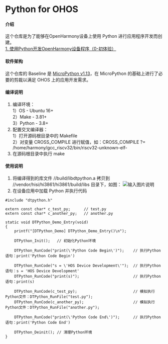 # Python for OHOS  
  
#### 介绍
这个仓库是为了能够在OpenHarmony设备上使用 Python 进行应用程序开发而创建。  
[1. 使用Python开发OpenHarmony设备程序（0-初体验）](https://harmonyos.51cto.com/posts/1887)  
  
#### 软件架构
这个仓库的 Baseline 是 [MicroPython v1.13](https://github.com/micropython/micropython/tree/v1.13)，在 MicroPython 的基础上进行了必要的剪裁以满足 OHOS 上的应用开发需求。  
  
#### 编译说明
1.  编译环境：  
    1）OS - Ubuntu 16+  
    2）Make - 3.81+  
    3）Python - 3.8+  
2.  配置交叉编译器：  
    1）打开源码根目录中的 Makefile  
    2）对变量 CROSS_COMPILE 进行赋值，如：CROSS_COMPILE ?= /home/harmony/gcc_riscv32/bin/riscv32-unknown-elf-  
3.  在源码根目录中执行 make  
  
#### 使用说明
1.  将编译得到的库文件 //build/libdtpython.a 拷贝到 //vendor/hisi/hi3861/hi3861/build/libs 目录下，如图：
![输入图片说明](https://images.gitee.com/uploads/images/2020/1130/102742_bea41b9a_8048968.png "82c43e952c89d664c1513719385ef6b12ba1a7.png")  
2.  在设备应用中加载 Python 并执行代码  

```
#include "dtpython.h"

extern const char* c_test_py;      // test.py
extern const char* c_another_py;   // another.py

static void DTPython_Demo_Entry(void)
{
    printf("[DTPython_Demo] DTPython_Demo_Entry()\n");

    DTPython_Init();   // 初始化Python环境

    DTPython_RunCode("print(\'Python Code Begin\')");    // 执行Python语句：print('Python Code Begin')
    
    DTPython_RunCode("s = \'HOS Device Development\'");  // 执行Python语句：s = 'HOS Device Development'
    DTPython_RunCode("print(s)");                        // 执行Python语句：print(s)

    DTPython_RunCode(c_test_py);                         // 模拟执行Python文件：DTPython_RunFile("test.py");
    DTPython_RunCode(c_another_py);                      // 模拟执行Python文件：DTPython_RunFile("another.py");

    DTPython_RunCode("print(\'Python Code End\')");      // 执行Python语句：print('Python Code End')

    DTPython_Deinit(); // 清理Python环境
}
```



